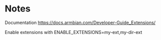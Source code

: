 # Notes

Documentation
https://docs.armbian.com/Developer-Guide_Extensions/

Enable extensions with
ENABLE_EXTENSIONS=my-ext,my-dir-ext